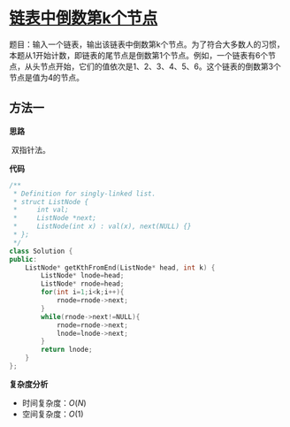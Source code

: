 # [链表中倒数第k个节点](https://leetcode-cn.com/problems/lian-biao-zhong-dao-shu-di-kge-jie-dian-lcof/)

题目：输入一个链表，输出该链表中倒数第k个节点。为了符合大多数人的习惯，本题从1开始计数，即链表的尾节点是倒数第1个节点。例如，一个链表有6个节点，从头节点开始，它们的值依次是1、2、3、4、5、6。这个链表的倒数第3个节点是值为4的节点。



## 方法一

**思路**

​		双指针法。



**代码**

```C++
/**
 * Definition for singly-linked list.
 * struct ListNode {
 *     int val;
 *     ListNode *next;
 *     ListNode(int x) : val(x), next(NULL) {}
 * };
 */
class Solution {
public:
    ListNode* getKthFromEnd(ListNode* head, int k) {
        ListNode* lnode=head;
        ListNode* rnode=head;
        for(int i=1;i<k;i++){
            rnode=rnode->next;
        }
        while(rnode->next!=NULL){
            rnode=rnode->next;
            lnode=lnode->next;
        }
        return lnode;
    }
};
```



**复杂度分析**

* 时间复杂度：$O(N)$
* 空间复杂度：$O(1)$
